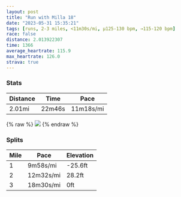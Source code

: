 ```yaml
---
layout: post
title: "Run with Milla 18"
date: "2023-05-31 15:35:21"
tags: [runs, 2-3 miles, <11m30s/mi, μ125-130 bpm, →115-120 bpm]
race: false
distance: 2.013922307
time: 1366
average_heartrate: 115.9
max_heartrate: 126.0
strava: true
---
```


### Stats

| Distance | Time | Pace |
|----------|------|------|
|2.01mi|22m46s|11m18s/mi|

{% raw %}
<img src='https://maps.googleapis.com/maps/api/staticmap?maptype=roadmap&path=enc:sfwwFnusbMFdARF`@GRBZWt@GZOP@@ZCAD?]fANP?CP@\d@fAbAh@R^XLPf@TPT@DB@TO\EHDXKH@FFJBPAVDABPJ^b@Vf@h@`@TJr@Lj@THTgB`AFNTLp@l@rAh@XBNJZXDLf@^VLPB\K\JXD^J^NDHEFDTEJMx@CDO@EFMd@GJSf@WXM^En@KVMt@DHEV?FGXEBGA[J?DKJOx@[r@KHYLBDe@HG?GHK?YHM`@]Pi@E`AZMzF@HD??EME?WLIFQXQ@K~AGd@HD?OIJSE[JGUo@IOT[Ak@AIUg@CSMMc@OEEKW?I@E?IUYCIIGm@LOAIKE[]]OBUCD]E[y@q@WGMHAQH[BSAi@GOG?CEI]GCK@IL?PE\H`@XLJTM?IHIB?@UU_@M[Y[QIM[Qa@EKOOAKBg@h@MD[EQKGKa@Qc@cBi@yAC[@u@Tk@@ONw@Zk@Z{@PGv@^d@BVEABGGo@Bg@SMD?BLFL?VJ\DDEBQCCu@KW@B@BA^ZKDG?_@WaAe@EB_@W[[g@[OCJg@IQq@IIXMRS@E[c@KOKOe@W_@BI?MQaB@c@Nk@@k@D[XEXBHICEE@E??E&key=AIzaSyC1MId7bFpkLXNAaYhBSTb8jLyiSqzbDtM&size=800x800&markers=color:yellow|label:S|40.75642,-73.99784&markers=color:green|label:F|40.75672999999999,-73.9980300000001'>
{% endraw %}

### Splits

| Mile | Pace | Elevation |
|------|------|-----------|
|1|9m58s/mi|-25.6ft|
|2|12m32s/mi|28.2ft|
|3|18m30s/mi|0ft|
